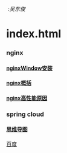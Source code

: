 

​																					*:吴东俊*

# index.html

### nginx

#### 		[nginxWindow安装](doc/nginxInstall.md)

#### 		[nginx概括](doc/nginx.html)
#### 	[nginx高性能原因](doc/nginx高性能原因.html)

### spring cloud

#### 		[思维导图](html/SpringCloud2018(1).html)



[百度](www.baidu.com)